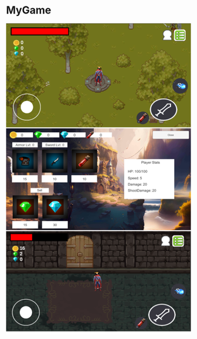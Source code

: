 # MyGame

<img src="https://github.com/Tihonya237/MyGame/blob/main/Screenshots/1.png?raw=true" width="800">
<img src="https://github.com/Tihonya237/MyGame/blob/main/Screenshots/2.png?raw=true" width="800">
<img src="https://github.com/Tihonya237/MyGame/blob/main/Screenshots/3.png?raw=true" width="800">
